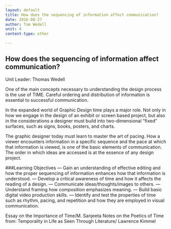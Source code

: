 ```yaml
---
layout: default
title: How does the sequencing of information affect communication?
date: 2016-08-27
author: Tom Wedell
unit: 4
content-type: other

---
```


## How does the sequencing of information affect communication?
Unit Leader: Thomas Wedell

One of the main concepts necessary to understanding the design process is the use of TIME. Careful ordering and distribution of information is essential to successful communication.

In the expanded world of Graphic Design time plays a major role. Not only in how we engage in the design of an exhibit or screen based project, but also in the considerations a designer must build into two-dimensional “fixed” surfaces, such as signs, books,
posters, and charts.

The graphic designer today must learn to master the art of pacing. How a viewer encounters information in a specific sequence and the pace at which that information is viewed, is one of the basic elements of communication. The order in which ideas
are accessed is at the essence of any design project.

###Learning Objectives
— Gain an understanding of effective editing and how the proper sequencing of information enhances how that information is understood.
— Develop a critical awareness of time and how it affects the reading of a design.
— Communicate ideas/thoughts/images to others.
— Understand framing how composition emphasizes meaning.
— Build basic digital video production skills.
— Identify and test the properties of time such as rhythm, pacing, and repetition and how they are employed in visual communication.

Essay on the Importance of Time/M. Sanjeeta
Notes on the Poetics of Time from: Temporality in Life as Seen Through Literature/
Lawrence Kimmel
